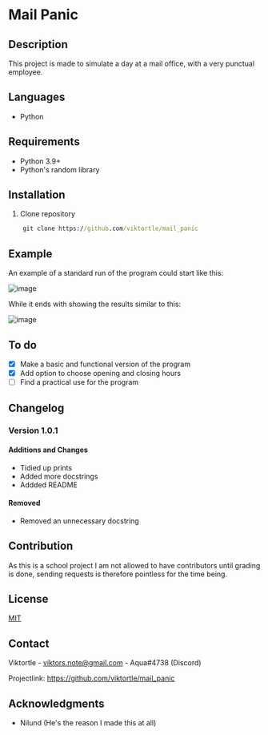 # Mail Panic

## Description 

This project is made to simulate a day at a mail office, with a very punctual employee.

## Languages 

- Python

## Requirements

- Python 3.9+
- Python's random library

## Installation

1. Clone repository
```cmd
    git clone https://github.com/viktortle/mail_panic
```

## Example 

An example of a standard run of the program could start like this:

![image](https://user-images.githubusercontent.com/95741207/167119644-a40ef83b-08ca-4d97-980a-dfc7d888f54d.png)

While it ends with showing the results similar to this:

![image](https://user-images.githubusercontent.com/95741207/167119775-40833b55-71f5-4078-b570-cc3401246405.png)

## To do

- [x] Make a basic and functional version of the program
- [x] Add option to choose opening and closing hours
- [ ] Find a practical use for the program

## Changelog

### Version 1.0.1

#### Additions and Changes

- Tidied up prints
- Added more docstrings
- Addded README

#### Removed

- Removed an unnecessary docstring 

## Contribution

As this is a school project I am not allowed to have contributors until grading is done, sending requests is therefore pointless for the time being.

## License

[MIT](https://choosealicense.com/licenses/mit/)

## Contact

Viktortle - viktors.note@gmail.com - Aqua#4738 (Discord)

Projectlink: https://github.com/viktortle/mail_panic

## Acknowledgments

- Nilund (He's the reason I made this at all)
